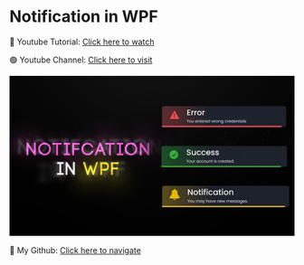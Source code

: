 # Notification in WPF

🔴 Youtube Tutorial: [Click here to watch](https://youtu.be/9YfKULQe254)


🟢 Youtube Channel: [Click here to visit](https://www.youtube.com/@CodeCrunch.Official)


![Thumbnail](Thumbnail.png)


🔵 My Github: [Click here to navigate](https://github.com/MAHMAD6)
